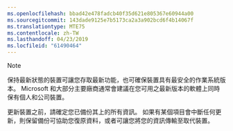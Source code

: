 ```yaml
---
ms.openlocfilehash: bbad42e478fadcb40f35d621e805367e60944a00
ms.sourcegitcommit: 143dade9125e7b5173ca2a3a902bcd6f4b14067f
ms.translationtype: MTE75
ms.contentlocale: zh-TW
ms.lasthandoff: 04/23/2019
ms.locfileid: "61490464"
---
```

  > [!NOTE]
  > 保持最新狀態的裝置可讓您存取最新功能，也可確保裝置具有最安全的作業系統版本。 Microsoft 和大部分主要廠商通常會建議在您可用之最新版本的軟體上同時保有個人和公司裝置。

更新裝置之前，請確定您已備份其上的所有資訊。 如果有某個項目會中斷任何更新，則保留備份可協助您復原資料，或者可讓您將您的資訊傳輸至取代裝置。 
